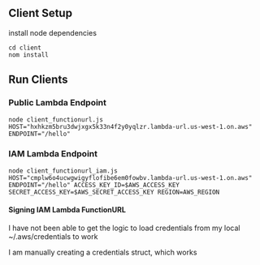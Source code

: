 
## Client Setup

install node dependencies
```shell
cd client
nom install
```

## Run Clients

### Public Lambda Endpoint
```shell
node client_functionurl.js HOST="hxhkzm5bru3dwjxgx5k33n4f2y0yqlzr.lambda-url.us-west-1.on.aws" ENDPOINT="/hello"
```


### IAM Lambda Endpoint
```shell
node client_functionurl_iam.js HOST="cmplw6o4ucwgwigyflofibe6em0fowbv.lambda-url.us-west-1.on.aws" ENDPOINT="/hello" ACCESS_KEY_ID=$AWS_ACCESS_KEY SECRET_ACCESS_KEY=$AWS_SECRET_ACCESS_KEY REGION=AWS_REGION
```

#### Signing IAM Lambda FunctionURL

I have not been able to get the logic to load credentials from my local ~/.aws/credentials to work

I am manually creating a credentials struct, which works